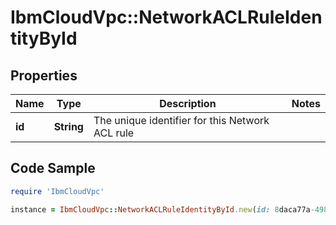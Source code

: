 # IbmCloudVpc::NetworkACLRuleIdentityById

## Properties

Name | Type | Description | Notes
------------ | ------------- | ------------- | -------------
**id** | **String** | The unique identifier for this Network ACL rule | 

## Code Sample

```ruby
require 'IbmCloudVpc'

instance = IbmCloudVpc::NetworkACLRuleIdentityById.new(id: 8daca77a-4980-4d33-8f3e-7038797be8f9)
```


